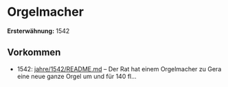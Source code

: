# Orgelmacher

**Ersterwähnung:** 1542

## Vorkommen
- 1542: [jahre/1542/README.md](../jahre/1542/README.md) – Der Rat hat einem Orgelmacher zu Gera eine neue
ganze Orgel um und für 140 fl...
